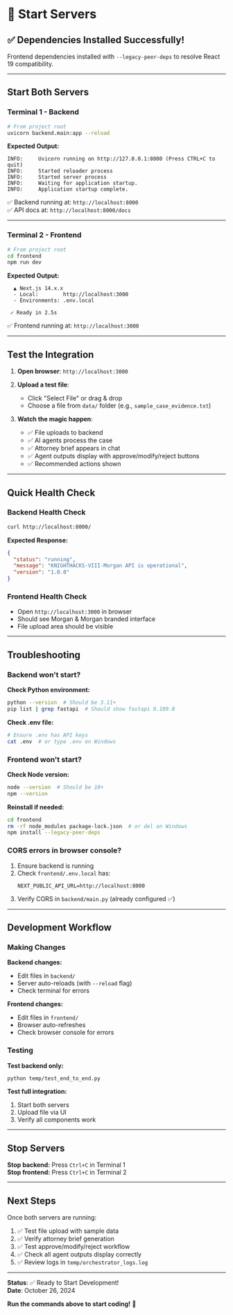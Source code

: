# 🚀 Start Servers

## ✅ Dependencies Installed Successfully!

Frontend dependencies installed with `--legacy-peer-deps` to resolve React 19 compatibility.

---

## Start Both Servers

### Terminal 1 - Backend
```bash
# From project root
uvicorn backend.main:app --reload
```

**Expected Output:**
```
INFO:     Uvicorn running on http://127.0.0.1:8000 (Press CTRL+C to quit)
INFO:     Started reloader process
INFO:     Started server process
INFO:     Waiting for application startup.
INFO:     Application startup complete.
```

✅ Backend running at: `http://localhost:8000`  
✅ API docs at: `http://localhost:8000/docs`

---

### Terminal 2 - Frontend
```bash
# From project root
cd frontend
npm run dev
```

**Expected Output:**
```
  ▲ Next.js 14.x.x
  - Local:        http://localhost:3000
  - Environments: .env.local

 ✓ Ready in 2.5s
```

✅ Frontend running at: `http://localhost:3000`

---

## Test the Integration

1. **Open browser**: `http://localhost:3000`

2. **Upload a test file**:
   - Click "Select File" or drag & drop
   - Choose a file from `data/` folder (e.g., `sample_case_evidence.txt`)

3. **Watch the magic happen**:
   - ✅ File uploads to backend
   - ✅ AI agents process the case
   - ✅ Attorney brief appears in chat
   - ✅ Agent outputs display with approve/modify/reject buttons
   - ✅ Recommended actions shown

---

## Quick Health Check

### Backend Health Check
```bash
curl http://localhost:8000/
```

**Expected Response:**
```json
{
  "status": "running",
  "message": "KNIGHTHACKS-VIII-Morgan API is operational",
  "version": "1.0.0"
}
```

### Frontend Health Check
- Open `http://localhost:3000` in browser
- Should see Morgan & Morgan branded interface
- File upload area should be visible

---

## Troubleshooting

### Backend won't start?

**Check Python environment:**
```bash
python --version  # Should be 3.11+
pip list | grep fastapi  # Should show fastapi 0.109.0
```

**Check .env file:**
```bash
# Ensure .env has API keys
cat .env  # or type .env on Windows
```

### Frontend won't start?

**Check Node version:**
```bash
node --version  # Should be 18+
npm --version
```

**Reinstall if needed:**
```bash
cd frontend
rm -rf node_modules package-lock.json  # or del on Windows
npm install --legacy-peer-deps
```

### CORS errors in browser console?

1. Ensure backend is running
2. Check `frontend/.env.local` has:
   ```
   NEXT_PUBLIC_API_URL=http://localhost:8000
   ```
3. Verify CORS in `backend/main.py` (already configured ✅)

---

## Development Workflow

### Making Changes

**Backend changes:**
- Edit files in `backend/`
- Server auto-reloads (with `--reload` flag)
- Check terminal for errors

**Frontend changes:**
- Edit files in `frontend/`
- Browser auto-refreshes
- Check browser console for errors

### Testing

**Test backend only:**
```bash
python temp/test_end_to_end.py
```

**Test full integration:**
1. Start both servers
2. Upload file via UI
3. Verify all components work

---

## Stop Servers

**Stop backend:** Press `Ctrl+C` in Terminal 1  
**Stop frontend:** Press `Ctrl+C` in Terminal 2

---

## Next Steps

Once both servers are running:

1. ✅ Test file upload with sample data
2. ✅ Verify attorney brief generation
3. ✅ Test approve/modify/reject workflow
4. ✅ Check all agent outputs display correctly
5. ✅ Review logs in `temp/orchestrator_logs.log`

---

**Status**: ✅ Ready to Start Development!  
**Date**: October 26, 2024

**Run the commands above to start coding!** 🚀
